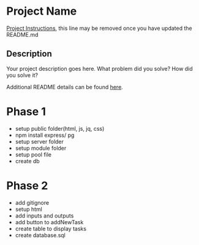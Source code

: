 # Project Name

[Project Instructions](./INSTRUCTIONS.md), this line may be removed once you have updated the README.md

## Description

Your project description goes here. What problem did you solve? How did you solve it?

Additional README details can be found [here](https://github.com/PrimeAcademy/readme-template/blob/master/README.md).


Phase 1 
===

- setup public folder(html, js, jq, css)
- npm install express/ pg
- setup server folder
- setup module folder
- setup pool file
- create db

Phase 2 
===

- add gitignore
- setup html 
- add inputs and outputs
- add button to addNewTask
- create table to display tasks
- create database.sql 